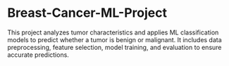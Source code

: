 # Breast-Cancer-ML-Project
This project analyzes tumor characteristics and applies ML classification models to predict whether a tumor is benign or malignant. It includes data preprocessing, feature selection, model training, and evaluation to ensure accurate predictions.
